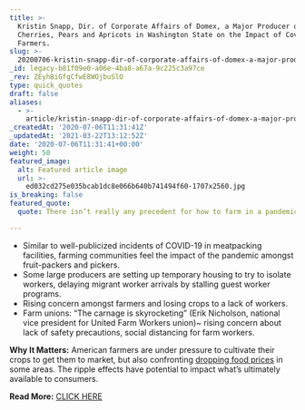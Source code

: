 ```yaml
---
title: >-
  Kristin Snapp, Dir. of Corporate Affairs of Domex, a Major Producer of Apples,
  Cherries, Pears and Apricots in Washington State on the Impact of Covid on
  Farmers.
slug: >-
  20200706-kristin-snapp-dir-of-corporate-affairs-of-domex-a-major-producer-of-apples-cherrie-and-apricots-in-washington-state-on-the-impact-of-covid-on-farmers
_id: legacy-b81f09e0-a06e-4ba8-a67a-9c225c3a97ce
_rev: ZEyhBiGfgCfwE8WOjbuSlO
type: quick_quotes
draft: false
aliases:
  - >-
    article/kristin-snapp-dir-of-corporate-affairs-of-domex-a-major-producer-of-apples-cherrie-and-apricots-in-washington-state-on-the-impact-of-covid-on-farmers/
_createdAt: '2020-07-06T11:31:41Z'
_updatedAt: '2021-03-22T13:12:52Z'
date: '2020-07-06T11:31:41+00:00'
weight: 50
featured_image:
  alt: Featured article image
  url: >-
    ed032cd275e035bcab1dc8e066b640b741494f60-1707x2560.jpg
is_breaking: false
featured_quote:
  quote: There isn’t really any precedent for how to farm in a pandemic.

---
```

* Similar to well-publicized incidents of COVID-19 in meatpacking facilities, farming communities feel the impact of the pandemic amongst fruit-packers and pickers.
* Some large producers are setting up temporary housing to try to isolate workers, delaying migrant worker arrivals by stalling guest worker programs.
* Rising concern amongst farmers and losing crops to a lack of workers.
* Farm unions: “The carnage is skyrocketing” (Erik Nicholson, national vice president for United Farm Workers union)~ rising concern about lack of safety precautions, social distancing for farm workers.

**Why It Matters:** American farmers are under pressure to cultivate their crops to get them to market, but also confronting [dropping food prices](https://www.indystar.com/story/news/environment/2020/07/05/indiana-farmers-suffer-coronavirus-pandemic-low-prices/3213002001/) in some areas. The ripple effects have potential to impact what’s ultimately available to consumers.

**Read More:** [CLICK HERE](https://www.wsj.com/articles/coronavirus-hits-nations-key-apple-cherry-farms-11594027802?mod=hp_lead_pos5)